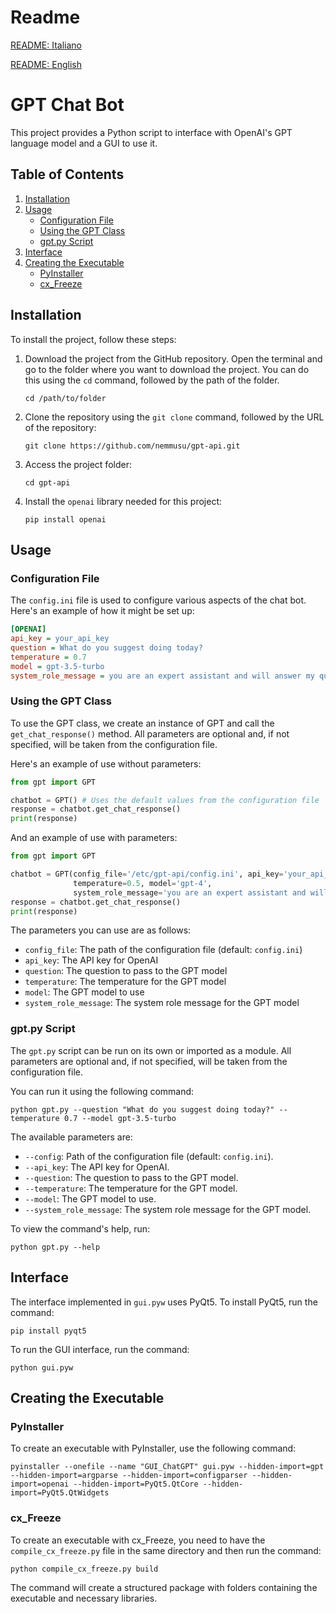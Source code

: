# Readme
[README: Italiano](./README_IT.md)

[README: English](./README.md)

# GPT Chat Bot
This project provides a Python script to interface with OpenAI's GPT language model and a GUI to use it.

## Table of Contents
1. [Installation](#installation)
2. [Usage](#usage)
   - [Configuration File](#configuration-file)
   - [Using the GPT Class](#using-the-gpt-class)
   - [gpt.py Script](#gptpy-script)
3. [Interface](#interface)
4. [Creating the Executable](#creating-the-executable)
   - [PyInstaller](#pyinstaller)
   - [cx_Freeze](#cxfreeze)

## Installation <a name="installation"></a>
To install the project, follow these steps:

1. Download the project from the GitHub repository. Open the terminal and go to the folder where you want to download the project. You can do this using the `cd` command, followed by the path of the folder.
    ```shell
    cd /path/to/folder
    ```
2. Clone the repository using the `git clone` command, followed by the URL of the repository:
    ```shell
    git clone https://github.com/nemmusu/gpt-api.git
    ```
3. Access the project folder:
    ```shell
    cd gpt-api
    ```
4. Install the `openai` library needed for this project:
    ```shell
    pip install openai
    ```

## Usage <a name="usage"></a>

### Configuration File <a name="configuration-file"></a>
The `config.ini` file is used to configure various aspects of the chat bot. Here's an example of how it might be set up:

```ini
[OPENAI]
api_key = your_api_key
question = What do you suggest doing today?
temperature = 0.7
model = gpt-3.5-turbo
system_role_message = you are an expert assistant and will answer my questions in a specific and detailed manner exclusively in markdown format
```

### Using the GPT Class <a name="using-the-gpt-class"></a>
To use the GPT class, we create an instance of GPT and call the `get_chat_response()` method. All parameters are optional and, if not specified, will be taken from the configuration file.

Here's an example of use without parameters:
```python
from gpt import GPT

chatbot = GPT() # Uses the default values from the configuration file
response = chatbot.get_chat_response()
print(response)
```

And an example of use with parameters:
```python
from gpt import GPT

chatbot = GPT(config_file='/etc/gpt-api/config.ini', api_key='your_api_key', question='What is the meaning of life?', 
              temperature=0.5, model='gpt-4', 
              system_role_message='you are an expert assistant and will answer my questions in a specific and detailed manner exclusively in markdown format')
response = chatbot.get_chat_response()
print(response)
```

The parameters you can use are as follows:

- `config_file`: The path of the configuration file (default: `config.ini`)
- `api_key`: The API key for OpenAI
- `question`: The question to pass to the GPT model
- `temperature`: The temperature for the GPT model
- `model`: The GPT model to use
- `system_role_message`: The system role message for the GPT model

### gpt.py Script <a name="gptpy-script"></a>
The `gpt.py` script can be run on its own or imported as a module. All parameters are optional and, if not specified, will be taken from the configuration file.

You can run it using the following command:
```shell
python gpt.py --question "What do you suggest doing today?" --temperature 0.7 --model gpt-3.5-turbo
```
The available parameters are:

- `--config`: Path of the configuration file (default: `config.ini`).
- `--api_key`: The API key for OpenAI.
- `--question`: The question to pass to the GPT model.
- `--temperature`: The temperature for the GPT model.
- `--model`: The GPT model to use.
- `--system_role_message`: The system role message for the GPT model.

To view the command's help, run:
```shell
python gpt.py --help
```

## Interface <a name="interface"></a>
The interface implemented in `gui.pyw` uses PyQt5. To install PyQt5, run the command:
```shell
pip install pyqt5
```
To run the GUI interface, run the command:
```shell
python gui.pyw
```

## Creating the Executable <a name="creating-the-executable"></a>

### PyInstaller <a name="pyinstaller"></a>
To create an executable with PyInstaller, use the following command:
```shell
pyinstaller --onefile --name "GUI_ChatGPT" gui.pyw --hidden-import=gpt --hidden-import=argparse --hidden-import=configparser --hidden-import=openai --hidden-import=PyQt5.QtCore --hidden-import=PyQt5.QtWidgets
```

### cx_Freeze <a name="cxfreeze"></a>
To create an executable with cx_Freeze, you need to have the `compile_cx_freeze.py` file in the same directory and then run the command:
```shell
python compile_cx_freeze.py build
```
The command will create a structured package with folders containing the executable and necessary libraries.